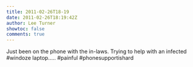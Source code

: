 ```yaml
---
title: 2011-02-26T18-19
date: 2011-02-26T18:19:42Z
author: Lee Turner
showtoc: false
comments: true
---
```


Just been on the phone with the in-laws.  Trying to help with an infected #windoze laptop..... #painful #phonesupportishard

